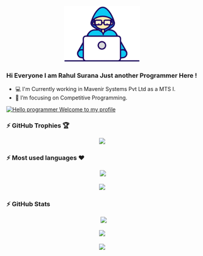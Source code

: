 <p align="center">
  <img src="https://github.com/RahulSurana123/RahulSurana123/blob/main/Developer.gif" width="200px">
</p>

### Hi Everyone I am Rahul Surana Just another Programmer Here !

- 💻 I'm Currently working in Mavenir Systems Pvt Ltd as a MTS I.
- 🎯 I’m focusing on Competitive Programming.

[![Hello programmer Welcome to my profile ](https://img.shields.io/badge/Hello,Programmer!-Welcome-orange.svg?style=flat&logo=github)](https://github.com/RahulSurana123)


### :zap: GitHub Trophies 🏆
<p align="center">
  <a href="https://github.com/ryo-ma/github-profile-trophy" target="_blank">
    <img src="https://github-profile-trophy.vercel.app/?username=RahulSurana123&column=8&margin-w=15&margin-h=15&no-bg=true&no-frame=true&theme=juicyfresh"/>
  </a>
</p> 

### :zap: Most used languages ❤️
<p align="center">&nbsp;<img src= "https://github-readme-stats.vercel.app/api/top-langs/?username=RahulSurana123&layout=compact&hide=html&theme=dracula&hide_border=true"><br>
<a href="https://github.com/ryo-ma/github-profile-trophy" target="_blank">
    <img src= "https://github-profile-summary-cards.vercel.app/api/cards/repos-per-language?username=RahulSurana123&theme=dracula" alt=""><br>
    <img src= "https://github-profile-summary-cards.vercel.app/api/cards/most-commit-language?username=RahulSurana123&theme=dracula">
</a>
</p>

### :zap: GitHub Stats
<p align="center">&nbsp;
  <img align="center" src="https://github-readme-stats.vercel.app/api?username=RahulSurana123&show_icons=true&hide_border=true&show_owner=true&title_color=FF00FF&theme=dark&custom_title=Hello Programiz! &layout=compact" /><br><br>
  <img align="center" src="https://github-readme-streak-stats.herokuapp.com/?user=RahulSurana123&theme=radical&custom_title=streak-stats&hide_border=true&layout=compact" /><br><br>
  <img align="center" src="https://github-profile-summary-cards.vercel.app/api/cards/profile-details?username=RahulSurana123&theme=dracula" />
</p>


<!-- Here are some ideas to get you started:

- 🔭 I’m currently working on ...
- 🌱 I’m currently learning ...
- 👯 I’m looking to collaborate on ...
- 🤔 I’m looking for help with ...
- 💬 Ask me about ...
- 📫 How to reach me: ...
- 😄 Pronouns: ...
- ⚡ Fun fact: ...
-->

